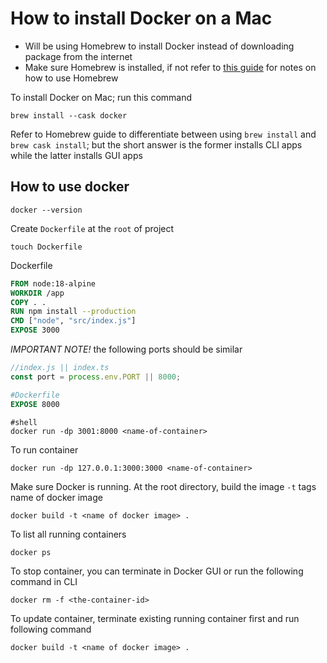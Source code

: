 # How to install Docker on a Mac

- Will be using Homebrew to install Docker instead of downloading package from the internet
- Make sure Homebrew is installed, if not refer to [this guide](https://github.com/t0mclaudio/starting-software-project/blob/master/how-to-install-and-use-homebrew.md) for notes on how to use Homebrew

To install Docker on Mac; run this command
```shell
brew install --cask docker
```
Refer to Homebrew guide to differentiate between using `brew install` and `brew cask install`; but the short answer is the former installs CLI apps while the latter installs GUI apps

## How to use docker
```shell
docker --version
```
Create `Dockerfile` at the `root` of project
```shell
touch Dockerfile
```

Dockerfile 
```Dockerfile
FROM node:18-alpine
WORKDIR /app
COPY . .
RUN npm install --production
CMD ["node", "src/index.js"]
EXPOSE 3000
```

*IMPORTANT NOTE!*
the following ports should be similar
```js
//index.js || index.ts
const port = process.env.PORT || 8000;
```
```Dockerfile
#Dockerfile
EXPOSE 8000
```
```shell
#shell
docker run -dp 3001:8000 <name-of-container>
```

To run container
```shell
docker run -dp 127.0.0.1:3000:3000 <name-of-container>
```

Make sure Docker is running. At the root directory, build the image
`-t` tags name of docker image
```shell
docker build -t <name of docker image> .
```
To list all running containers
```
docker ps
```

To stop container, you can terminate in Docker GUI or run the following command in CLI
```shell
docker rm -f <the-container-id>
```

To update container, terminate existing running container first and run following command
```shell
docker build -t <name of docker image> .
```


